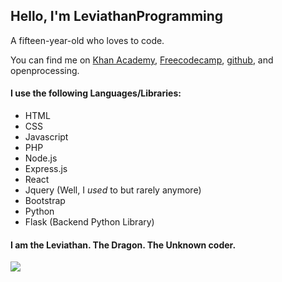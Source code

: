 <h2>Hello, I'm LeviathanProgramming</h2>
<p>A fifteen-year-old who loves to code.</p>

<p>You can find me on <a href = "https://www.khanacademy.org/profile/LeviathanProgramming/">Khan Academy</a>, <a href = "https://forum.freecodecamp.org/u/connerow1115/">Freecodecamp</a>, <a href = "https://github.com/Conner1115">github</a>, and openprocessing.</p>

<h4>I use the following Languages/Libraries:</h4>
<ul>
<li>HTML</li>
<li>CSS</li>
<li>Javascript</li>
<li>PHP</li>
<li>Node.js</li>
<li>Express.js</li>
<li>React</li>
<li>Jquery (Well, I <em>used</em> to but rarely anymore)</li>
<li>Bootstrap</li>
<li>Python</li>
<li>Flask (Backend Python Library)</li>
</ul>

<h4>I am the Leviathan.  The Dragon.  The Unknown coder.</h4>
<img src = "https://www.khanacademy.org/computer-programming/my-logo/6657230242725888/5945266084724736.png">
